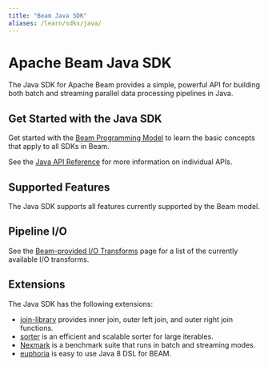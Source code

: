 ```yaml
---
title: "Beam Java SDK"
aliases: /learn/sdks/java/
---
```

<!--
Licensed under the Apache License, Version 2.0 (the "License");
you may not use this file except in compliance with the License.
You may obtain a copy of the License at

http://www.apache.org/licenses/LICENSE-2.0

Unless required by applicable law or agreed to in writing, software
distributed under the License is distributed on an "AS IS" BASIS,
WITHOUT WARRANTIES OR CONDITIONS OF ANY KIND, either express or implied.
See the License for the specific language governing permissions and
limitations under the License.
-->
# Apache Beam Java SDK

The Java SDK for Apache Beam provides a simple, powerful API for building both batch and streaming parallel data processing pipelines in Java.


## Get Started with the Java SDK

Get started with the [Beam Programming Model](/documentation/programming-guide/) to learn the basic concepts that apply to all SDKs in Beam.

See the [Java API Reference](https://beam.apache.org/releases/javadoc/) for more information on individual APIs.


## Supported Features

The Java SDK supports all features currently supported by the Beam model.


## Pipeline I/O
See the [Beam-provided I/O Transforms](/documentation/io/built-in/) page for a list of the currently available I/O transforms.


## Extensions

The Java SDK has the following extensions:

- [join-library](/documentation/sdks/java-extensions/#join-library) provides inner join, outer left join, and outer right join functions.
- [sorter](/documentation/sdks/java-extensions/#sorter) is an efficient and scalable sorter for large iterables.
- [Nexmark](/documentation/sdks/java/testing/nexmark) is a benchmark suite that runs in batch and streaming modes.
- [euphoria](/documentation/sdks/java/euphoria) is easy to use Java 8 DSL for BEAM.

